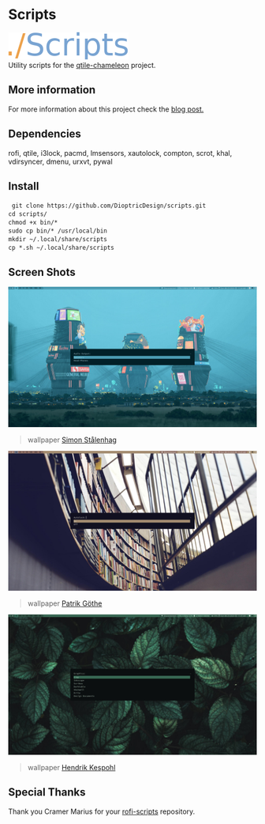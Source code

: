 # Scripts
![scripts](https://github.com/DioptricDesign/scripts/blob/master/screens/scripts.png)\
Utility scripts for the [qtile-chameleon](https://github.com/DioptricDesign/qtile-chameleon) project. 
## More information
For more information about this project check the [blog post.](https://wp.me/p8j8Cr-qe) 

## Dependencies
rofi, qtile, i3lock, pacmd, lmsensors, xautolock, compton, scrot, khal, vdirsyncer, dmenu,  urxvt, pywal
## Install
` git clone https://github.com/DioptricDesign/scripts.git`<br> 
` cd scripts/ `\
` chmod +x bin/* `\
` sudo cp bin/* /usr/local/bin `\
` mkdir ~/.local/share/scripts ` \
` cp *.sh ~/.local/share/scripts `
## Screen Shots 
![Screenshot1](screens/2020-08-23-114456_1920x1080_scrot.jpg)
>wallpaper [Simon Stålenhag](https://www.simonstalenhag.se/)

![Screenshot2](screens/2020-08-23-114513_1920x1080_scrot.jpg)
>wallpaper [Patrik Göthe](https://unsplash.com/photos/xiTFENI0dMY)

![Screenshot3](screens/2020-08-23-114545_1920x1080_scrot.jpg)
>wallpaper [Hendrik Kespohl](https://unsplash.com/photos/2vlCKayU1e4)
## Special Thanks
Thank you Cramer Marius for your [rofi-scripts](https://github.com/cramermarius/rofi-menus) repository. 
